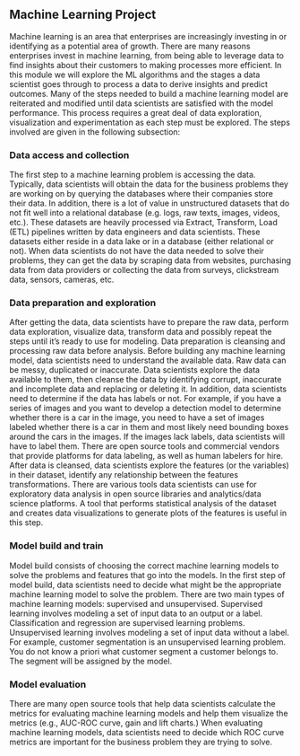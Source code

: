 ## Machine Learning Project

Machine learning is an area that enterprises are increasingly investing in or identifying as a potential area of growth. There are many reasons enterprises invest in machine learning, from being able to leverage data to find insights about their customers to making processes more efficient. In this module we will explore the ML algorithms and the stages a data scientist goes through to process a data to derive insights and predict outcomes. Many of the steps needed to build a machine learning model are reiterated and modified until data scientists are satisfied with the model performance. This process requires a great deal of data exploration, visualization and experimentation as each step must be explored. The steps involved are given in the following subsection:

### Data access and collection

The first step to a machine learning problem is accessing the data. Typically, data scientists will obtain the data for the business problems they are working on by querying the databases where their companies store their data. In addition, there is a lot of value in unstructured datasets that do not fit well into a relational database (e.g. logs, raw texts, images, videos, etc.). These datasets are heavily processed via Extract, Transform, Load (ETL) pipelines written by data engineers and data scientists. These datasets either reside in a data lake or in a database (either relational or not). When data scientists do not have the data needed to solve their problems, they can get the data by scraping data from websites, purchasing data from data providers or collecting the data from surveys, clickstream data, sensors, cameras, etc.

### Data preparation and exploration

After getting the data, data scientists have to prepare the raw data, perform data exploration, visualize data, transform data and possibly repeat the steps until it’s ready to use for modeling. Data preparation is cleansing and processing raw data before analysis. Before building any machine learning model, data scientists need to understand the available data. Raw data can be messy, duplicated or inaccurate. Data scientists explore the data available to them, then cleanse the data by identifying corrupt, inaccurate and incomplete data and replacing or deleting it. In addition, data scientists need to determine if the data has labels or not. For example, if you have a series of images and you want to develop a detection model to determine whether there is a car in the image, you need to have a set of images labeled whether there is a car in them and most likely need bounding boxes around the cars in the images. If the images lack labels, data scientists will have to label them. There are open source tools and commercial vendors that provide platforms for data labeling, as well as human labelers for hire. After data is cleansed, data scientists explore the features (or the variables) in their dataset, identify any relationship between the features transformations. There are various tools data scientists can use for exploratory data analysis in open source libraries and analytics/data science platforms. A tool that performs statistical analysis of the dataset and creates data visualizations to generate plots of the features is useful in this step.

### Model build and train

Model build consists of choosing the correct machine learning models to solve the problems and features that go into the models. In the first step of model build, data scientists need to decide what might be the appropriate machine learning model to solve the problem. There are two main types of machine learning models: supervised and unsupervised. Supervised learning involves modeling a set of input data to an output or a label. Classification and regression are supervised learning problems. Unsupervised learning involves modeling a set of input data without a label. For example, customer segmentation is an unsupervised learning problem. You do not know a priori what customer segment a customer belongs to. The segment will be assigned by the model.

### Model evaluation

There are many open source tools that help data scientists calculate the metrics for evaluating machine learning models and help them visualize the metrics (e.g., AUC-ROC curve, gain and lift charts.) When evaluating machine learning models, data scientists need to decide which ROC curve metrics are important for the business problem they are trying to solve.
